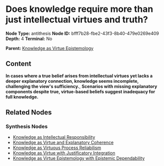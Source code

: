 # Does knowledge require more than just intellectual virtues and truth?

**Node Type:** antithesis
**Node ID:** bfff7b28-fbe2-43f3-8b40-479e0269e409
**Depth:** 4
**Terminal:** No

**Parent:** [Knowledge as Virtue Epistemology](knowledge-as-virtue-epistemology-synthesis-7b8898d4-42ea-4f45-93a4-b600fd99d688.md)

## Content

**In cases where a true belief arises from intellectual virtues yet lacks a deeper explanatory connection, knowledge seems incomplete, challenging the view's sufficiency.**, **Scenarios with missing explanatory components despite true, virtue-based beliefs suggest inadequacy for full knowledge.**

## Related Nodes

### Synthesis Nodes

- [Knowledge as Intellectual Responsibility](knowledge-as-intellectual-responsibility-synthesis-8bb45b1c-df10-4b41-ac28-405666911d40.md)
- [Knowledge as Virtue and Explanatory Coherence](knowledge-as-virtue-and-explanatory-coherence-synthesis-56496a2b-6596-4d8e-bf42-6deea9182c93.md)
- [Knowledge as Virtuous Process Reliabilism](knowledge-as-virtuous-process-reliabilism-synthesis-c497a66d-3ebb-49d3-8f12-ed9bc11de559.md)
- [Knowledge as Virtue with Justificatory Integration](knowledge-as-virtue-with-justificatory-integration-synthesis-bb90e1ef-c60e-4bc7-b6c0-ec01e2b290c4.md)
- [Knowledge as Virtue Epistemology with Epistemic Dependability](knowledge-as-virtue-epistemology-with-epistemic-dependability-synthesis-278a70d7-3e6b-4f25-9793-2a8a216c782a.md)
